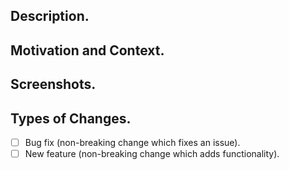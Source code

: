 <!--- Provide a general summary of your changes in the Title above. -->

## Description.

<!--- Describe your changes in details. -->

## Motivation and Context.

<!--- Why is this change required? What problem does it solve? -->
<!--- If it fixes an open issue, please link the issue here. -->

## Screenshots.

<!-- If appropriate. -->

## Types of Changes.

<!--- What types of changes does your code introduce? Put an `x` in all the boxes that apply: -->

- [ ] Bug fix (non-breaking change which fixes an issue).
- [ ] New feature (non-breaking change which adds functionality).
